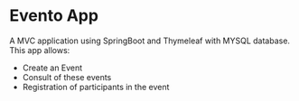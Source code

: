 # Evento App
A MVC application using SpringBoot and Thymeleaf with MYSQL database.
This app allows:
- Create an Event
- Consult of these events
- Registration of participants in the event
